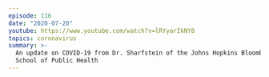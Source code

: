 ```yaml
---
episode: 116
date: "2020-07-20"
youtube: https://www.youtube.com/watch?v=lRYyarIkNY8
topics: coronavirus
summary: >-
  An update on COVID-19 from Dr. Sharfstein of the Johns Hopkins Bloomberg
  School of Public Health
---
```

